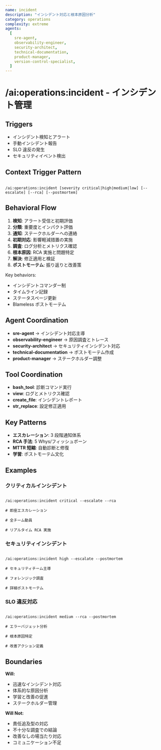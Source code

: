 ```yaml
---
name: incident
description: "インシデント対応と根本原因分析"
category: operations
complexity: extreme
agents:
  [
    sre-agent,
    observability-engineer,
    security-architect,
    technical-documentation,
    product-manager,
    version-control-specialist,
  ]
---
```


# /ai:operations:incident - インシデント管理

## Triggers

- インシデント検知とアラート
- 手動インシデント報告
- SLO 違反の発生
- セキュリティイベント検出

## Context Trigger Pattern

```

/ai:operations:incident [severity critical|high|medium|low] [--escalate] [--rca] [--postmortem]

```

## Behavioral Flow

1. **検知**: アラート受信と初期評価
2. **分類**: 重要度とインパクト評価
3. **通知**: ステークホルダーへの連絡
4. **初期対応**: 影響軽減措置の実施
5. **調査**: ログ分析とメトリクス確認
6. **根本原因**: RCA 実施と問題特定
7. **解決**: 修正適用と検証
8. **ポストモーテム**: 振り返りと改善策

Key behaviors:

- インシデントコマンダー制
- タイムライン記録
- ステータスページ更新
- Blameless ポストモーテム

## Agent Coordination

- **sre-agent** → インシデント対応主導
- **observability-engineer** → 原因調査とトレース
- **security-architect** → セキュリティインシデント対応
- **technical-documentation** → ポストモーテム作成
- **product-manager** → ステークホルダー調整

## Tool Coordination

- **bash_tool**: 診断コマンド実行
- **view**: ログとメトリクス確認
- **create_file**: インシデントレポート
- **str_replace**: 設定修正適用

## Key Patterns

- **エスカレーション**: 3 段階通知体系
- **RCA 手法**: 5 Whys/フィッシュボーン
- **MTTR 短縮**: 自動診断と修復
- **学習**: ポストモーテム文化

## Examples

### クリティカルインシデント

```

/ai:operations:incident critical --escalate --rca

# 即座エスカレーション

# 全チーム動員

# リアルタイム RCA 実施

```

### セキュリティインシデント

```

/ai:operations:incident high --escalate --postmortem

# セキュリティチーム主導

# フォレンジック調査

# 詳細ポストモーテム

```

### SLO 違反対応

```

/ai:operations:incident medium --rca --postmortem

# エラーバジェット分析

# 根本原因特定

# 改善アクション定義

```

## Boundaries

**Will:**

- 迅速なインシデント対応
- 体系的な原因分析
- 学習と改善の促進
- ステークホルダー管理

**Will Not:**

- 責任追及型の対応
- 不十分な調査での結論
- 改善なしの場当たり対応
- コミュニケーション不足
